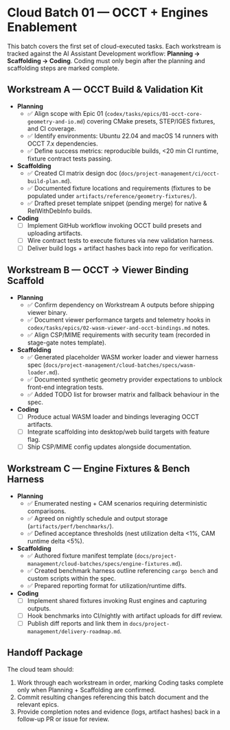 # Cloud Batch 01 — OCCT + Engines Enablement

This batch covers the first set of cloud-executed tasks. Each workstream is tracked against the AI Assistant Development workflow: **Planning → Scaffolding → Coding**. Coding must only begin after the planning and scaffolding steps are marked complete.

## Workstream A — OCCT Build & Validation Kit
- **Planning**
  - ✅ Align scope with Epic 01 (`codex/tasks/epics/01-occt-core-geometry-and-io.md`) covering CMake presets, STEP/IGES fixtures, and CI coverage.
  - ✅ Identify environments: Ubuntu 22.04 and macOS 14 runners with OCCT 7.x dependencies.
  - ✅ Define success metrics: reproducible builds, <20 min CI runtime, fixture contract tests passing.
- **Scaffolding**
  - ✅ Created CI matrix design doc (`docs/project-management/ci/occt-build-plan.md`).
  - ✅ Documented fixture locations and requirements (fixtures to be populated under `artifacts/reference/geometry-fixtures/`).
  - ✅ Drafted preset template snippet (pending merge) for native & RelWithDebInfo builds.
- **Coding**
  - ☐ Implement GitHub workflow invoking OCCT build presets and uploading artifacts.
  - ☐ Wire contract tests to execute fixtures via new validation harness.
  - ☐ Deliver build logs + artifact hashes back into repo for verification.

## Workstream B — OCCT → Viewer Binding Scaffold
- **Planning**
  - ✅ Confirm dependency on Workstream A outputs before shipping viewer binary.
  - ✅ Document viewer performance targets and telemetry hooks in `codex/tasks/epics/02-wasm-viewer-and-occt-bindings.md` notes.
  - ✅ Align CSP/MIME requirements with security team (recorded in stage-gate notes template).
- **Scaffolding**
  - ✅ Generated placeholder WASM worker loader and viewer harness spec (`docs/project-management/cloud-batches/specs/wasm-loader.md`).
  - ✅ Documented synthetic geometry provider expectations to unblock front-end integration tests.
  - ✅ Added TODO list for browser matrix and fallback behaviour in the spec.
- **Coding**
  - ☐ Produce actual WASM loader and bindings leveraging OCCT artifacts.
  - ☐ Integrate scaffolding into desktop/web build targets with feature flag.
  - ☐ Ship CSP/MIME config updates alongside documentation.

## Workstream C — Engine Fixtures & Bench Harness
- **Planning**
  - ✅ Enumerated nesting + CAM scenarios requiring deterministic comparisons.
  - ✅ Agreed on nightly schedule and output storage (`artifacts/perf/benchmarks/`).
  - ✅ Defined acceptance thresholds (nest utilization delta <1%, CAM runtime delta <5%).
- **Scaffolding**
  - ✅ Authored fixture manifest template (`docs/project-management/cloud-batches/specs/engine-fixtures.md`).
  - ✅ Created benchmark harness outline referencing `cargo bench` and custom scripts within the spec.
  - ✅ Prepared reporting format for utilization/runtime diffs.
- **Coding**
  - ☐ Implement shared fixtures invoking Rust engines and capturing outputs.
  - ☐ Hook benchmarks into CI/nightly with artifact uploads for diff review.
  - ☐ Publish diff reports and link them in `docs/project-management/delivery-roadmap.md`.

## Handoff Package
The cloud team should:
1. Work through each workstream in order, marking Coding tasks complete only when Planning + Scaffolding are confirmed.
2. Commit resulting changes referencing this batch document and the relevant epics.
3. Provide completion notes and evidence (logs, artifact hashes) back in a follow-up PR or issue for review.
